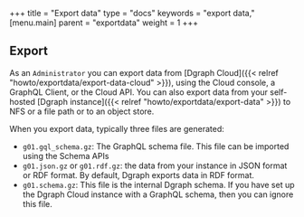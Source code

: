 +++
title = "Export data"
type = "docs"
keywords = "export data,"
[menu.main]
    parent = "exportdata"
    weight = 1
+++

## Export

As an `Administrator` you can export data from [Dgraph Cloud]({{< relref "howto/exportdata/export-data-cloud" >}}), using the Cloud console, a GraphQL Client, or the Cloud API. You can also export data from your self-hosted [Dgraph instance]({{< relref "howto/exportdata/export-data" >}}) to NFS or a file path or to an object store.

When you export data, typically three files are generated:

* `g01.gql_schema.gz`: The GraphQL schema file. This file can be imported using the Schema APIs
* `g01.json.gz` or `g01.rdf.gz`: the data from your instance in JSON format or RDF format. By default, Dgraph exports data in RDF format.
* `g01.schema.gz`: This file is the internal Dgraph schema. If you have set up the Dgraph Cloud instance with a GraphQL schema, then you can ignore this file.